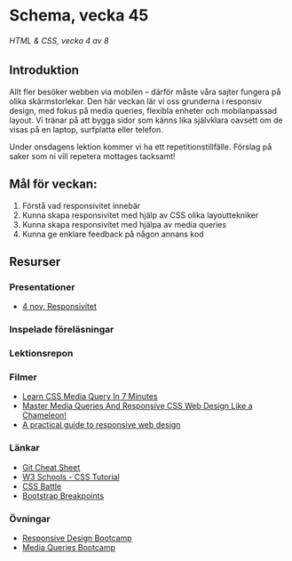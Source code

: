 # Schema, vecka 45
###### HTML & CSS, vecka 4 av 8

## Introduktion

Allt fler besöker webben via mobilen – därför måste våra sajter fungera på olika skärmstorlekar. 
Den här veckan lär vi oss grunderna i responsiv design, med fokus på media queries, flexibla enheter och mobilanpassad layout. Vi tränar på att bygga sidor som känns lika självklara oavsett om de visas på en laptop, surfplatta eller telefon.

Under onsdagens lektion kommer vi ha ett repetitionstillfälle. Förslag på saker som ni vill repetera mottages tacksamt! 


## Mål för veckan:
1. Förstå vad responsivitet innebär
2. Kunna skapa responsivitet med hjälp av CSS olika layouttekniker
3. Kunna skapa responsivitet med hjälpa av media queries
4. Kunna ge enklare feedback på någon annans kod


## Resurser

### Presentationer
* [4 nov, Responsivitet]()

### Inspelade föreläsningar

### Lektionsrepon


### Filmer
* [Learn CSS Media Query In 7 Minutes](https://www.youtube.com/watch?v=yU7jJ3NbPdA)
* [Master Media Queries And Responsive CSS Web Design Like a Chameleon!](https://www.youtube.com/watch?v=K24lUqcT0Ms)
* [A practical guide to responsive web design](https://www.youtube.com/watch?v=x4u1yp3Msao&t=60s)

  
### Länkar
* [Git Cheat Sheet](https://gist.github.com/Santosnr6/0741f2c607404f75fea8dc0910ded790)
* [W3 Schools - CSS Tutorial](https://www.w3schools.com/css/)
* [CSS Battle](https://cssbattle.dev/)
* [Bootstrap Breakpoints](https://getbootstrap.com/docs/5.3/layout/breakpoints/#core-concepts)


### Övningar
* [Responsive Design Bootcamp]()
* [Media Queries Bootcamp]()




